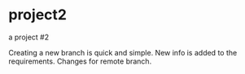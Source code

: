 # project2
a project #2

Creating a new branch is quick and simple.
New info is added to the requirements.
Changes for remote branch.

